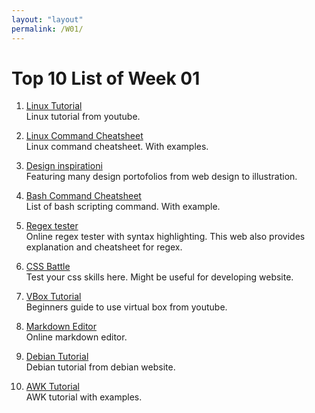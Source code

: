```yaml
---
layout: "layout"
permalink: /W01/
---
```


# Top 10 List of Week 01

1. [Linux Tutorial](https://www.youtube.com/watch?v=wBp0Rb-ZJak)<br>
Linux tutorial from youtube.

2. [Linux Command Cheatsheet](https://linoxide.com/linux-command/essential-linux-basic-commands/)<br>
Linux command cheatsheet. With examples.

3. [Design inspirationi](https://dribbble.com/)<br>
Featuring many design portofolios from web design to illustration.

4. [Bash Command Cheatsheet](https://devhints.io/bash)<br>
List of bash scripting command. With example.

5. [Regex tester](https://regex101.com/)<br>
Online regex tester with syntax highlighting. This web also provides explanation and cheatsheet for regex.

6. [CSS Battle](https://cssbattle.dev/)<br>
Test your css skills here. Might be useful for developing website.

7. [VBox Tutorial](https://www.youtube.com/watch?v=sB_5fqiysi4&ab_channel=TechGumbo)<br>
Beginners guide to use virtual box from youtube.

8. [Markdown Editor](https://stackedit.io/)<br>
Online markdown editor.

9. [Debian Tutorial](https://www.debian.org/doc/manuals/debian-reference/ch01.en.html)<br>
Debian tutorial from debian website.

10. [AWK Tutorial](https://zetcode.com/lang/awk/)<br>
AWK tutorial with examples.

